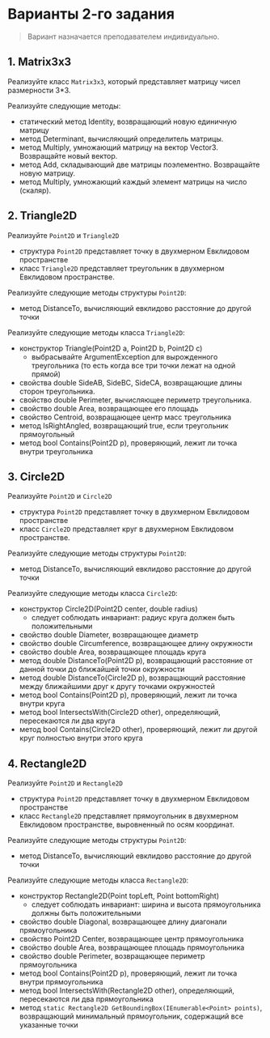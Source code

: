 # Варианты 2-го задания

> Вариант назначается преподавателем индивидуально.

## 1. Matrix3x3

Реализуйте класс `Matrix3x3`, который представляет матрицу чисел размерности 3*3.

Реализуйте следующие методы:

- статический метод Identity, возвращающий новую единичную матрицу
- метод Determinant, вычисляющий определитель матрицы.
- метод Multiply, умножающий матрицу на вектор Vector3. Возвращайте новый вектор.
- метод Add, складывающий две матрицы поэлементно. Возвращайте новую матрицу.
- метод Multiply, умножающий каждый элемент матрицы на число (скаляр).

## 2. Triangle2D

Реализуйте `Point2D` и `Triangle2D`

- структура `Point2D` представляет точку в двухмерном Евклидовом пространстве
- класс `Triangle2D` представляет треугольник в двухмерном Евклидовом пространстве.

Реализуйте следующие методы структуры `Point2D`:

- метод DistanceTo, вычисляющий евклидово расстояние до другой точки

Реализуйте следующие методы класса `Triangle2D`:

- конструктор Triangle(Point2D a, Point2D b, Point2D c)
    - выбрасывайте ArgumentException для вырожденного треугольника (то есть когда все три точки лежат на одной прямой)
- свойства double SideAB, SideBC, SideCA, возвращающие длины сторон треугольника.
- свойство double Perimeter, вычисляющее периметр треугольника.
- свойство double Area, возвращающее его площадь
- свойство Centroid, возвращающее центр масс треугольника
- метод IsRightAngled, возвращающий true, если треугольник прямоугольный
- метод bool Contains(Point2D p), проверяющий, лежит ли точка внутри треугольника

## 3. Circle2D

Реализуйте `Point2D` и `Circle2D`

- структура `Point2D` представляет точку в двухмерном Евклидовом пространстве
- класс `Circle2D` представляет круг в двухмерном Евклидовом пространстве.

Реализуйте следующие методы структуры `Point2D`:

- метод DistanceTo, вычисляющий евклидово расстояние до другой точки

Реализуйте следующие методы класса `Circle2D`:

- конструктор Circle2D(Point2D center, double radius)
    - следует соблюдать инвариант: радиус круга должен быть положительными
- свойство double Diameter, возвращающее диаметр
- свойство double Circumference, возвращающее длину окружности
- свойство double Area, возвращающее площадь круга
- метод double DistanceTo(Point2D p), возвращающий расстояние от данной точки до ближайшей точки окружности
- метод double DistanceTo(Circle2D p), возвращающий расстояние между ближайшими друг к другу точками окружностей
- метод bool Contains(Point2D p), проверяющий, лежит ли точка внутри круга
- метод bool IntersectsWith(Circle2D other), определяющий, пересекаются ли два круга
- метод bool Contains(Circle2D other), проверяющий, лежит ли другой круг полностью внутри этого круга

## 4. Rectangle2D

Реализуйте `Point2D` и `Rectangle2D`

- структура `Point2D` представляет точку в двухмерном Евклидовом пространстве
- класс `Rectangle2D` представляет прямоугольник в двухмерном Евклидовом пространстве, выровненный по осям координат.

Реализуйте следующие методы структуры `Point2D`:

- метод DistanceTo, вычисляющий евклидово расстояние до другой точки

Реализуйте следующие методы класса `Rectangle2D`:

- конструктор Rectangle2D(Point topLeft, Point bottomRight)
    - следует соблюдать инвариант: ширина и высота прямоугольника должны быть положительными
- свойство double Diagonal, возвращающее длину диагонали прямоугольника 
- свойство Point2D Center, возвращающее центр прямоугольника
- свойство double Area, возвращающее площадь прямоугольника
- свойство double Perimeter, возвращающее периметр прямоугольника
- метод bool Contains(Point2D p), проверяющий, лежит ли точка внутри прямоугольника
- метод bool IntersectsWith(Rectangle2D other), определяющий, пересекаются ли два прямоугольника
- метод `static Rectangle2D GetBoundingBox(IEnumerable<Point> points)`, возвращающий минимальный прямоугольник, содержащий все указанные точки

